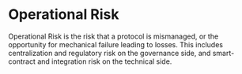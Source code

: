 # Operational Risk

Operational Risk is the risk that a protocol is mismanaged, or the opportunity for mechanical failure leading to losses. This includes centralization and regulatory risk on the governance side, and smart-contract and integration risk on the technical side.
